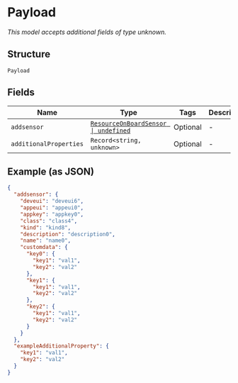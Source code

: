 
# Payload

*This model accepts additional fields of type unknown.*

## Structure

`Payload`

## Fields

| Name | Type | Tags | Description |
|  --- | --- | --- | --- |
| `addsensor` | [`ResourceOnBoardSensor \| undefined`](../../doc/models/resource-on-board-sensor.md) | Optional | - |
| `additionalProperties` | `Record<string, unknown>` | Optional | - |

## Example (as JSON)

```json
{
  "addsensor": {
    "deveui": "deveui6",
    "appeui": "appeui0",
    "appkey": "appkey0",
    "class": "class4",
    "kind": "kind8",
    "description": "description0",
    "name": "name0",
    "customdata": {
      "key0": {
        "key1": "val1",
        "key2": "val2"
      },
      "key1": {
        "key1": "val1",
        "key2": "val2"
      },
      "key2": {
        "key1": "val1",
        "key2": "val2"
      }
    }
  },
  "exampleAdditionalProperty": {
    "key1": "val1",
    "key2": "val2"
  }
}
```

